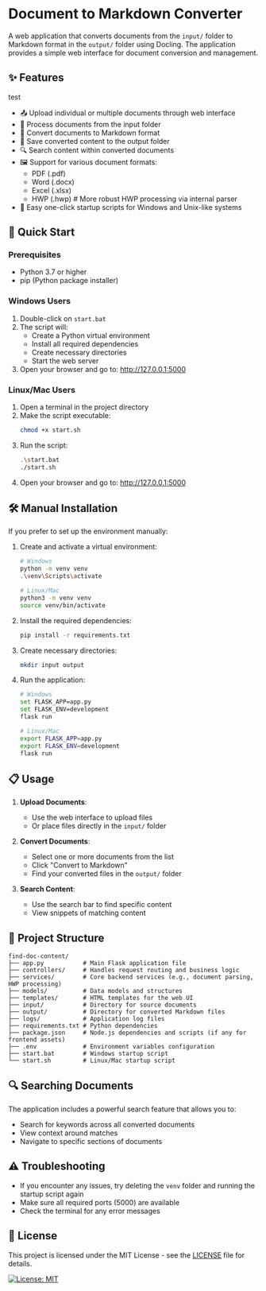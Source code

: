 # Document to Markdown Converter
A web application that converts documents from the `input/` folder to Markdown format in the `output/` folder using Docling. The application provides a simple web interface for document conversion and management.

## ✨ Features
test
- 📤 Upload individual or multiple documents through web interface
- 🔄 Process documents from the input folder
- 📝 Convert documents to Markdown format
- 💾 Save converted content to the output folder
- 🔍 Search content within converted documents
- 🖼️ Support for various document formats:
  - PDF (.pdf)
  - Word (.docx)
  - Excel (.xlsx)
  - HWP (.hwp)     # More robust HWP processing via internal parser
- 🚀 Easy one-click startup scripts for Windows and Unix-like systems

## 🚀 Quick Start

### Prerequisites
- Python 3.7 or higher
- pip (Python package installer)

### Windows Users

1. Double-click on `start.bat`
2. The script will:
   - Create a Python virtual environment
   - Install all required dependencies
   - Create necessary directories
   - Start the web server
3. Open your browser and go to: http://127.0.0.1:5000

### Linux/Mac Users

1. Open a terminal in the project directory
2. Make the script executable:
   ```bash
   chmod +x start.sh
   ```
3. Run the script:
   ```bash
   .\start.bat
   ./start.sh
   ```
4. Open your browser and go to: http://127.0.0.1:5000

## 🛠️ Manual Installation

If you prefer to set up the environment manually:

1. Create and activate a virtual environment:
   ```bash
   # Windows
   python -m venv venv
   .\venv\Scripts\activate

   # Linux/Mac
   python3 -m venv venv
   source venv/bin/activate
   ```

2. Install the required dependencies:
   ```bash
   pip install -r requirements.txt
   ```

3. Create necessary directories:
   ```bash
   mkdir input output
   ```

4. Run the application:
   ```bash
   # Windows
   set FLASK_APP=app.py
   set FLASK_ENV=development
   flask run

   # Linux/Mac
   export FLASK_APP=app.py
   export FLASK_ENV=development
   flask run
   ```

## 📋 Usage

1. **Upload Documents**:
   - Use the web interface to upload files
   - Or place files directly in the `input/` folder

2. **Convert Documents**:
   - Select one or more documents from the list
   - Click "Convert to Markdown"
   - Find your converted files in the `output/` folder

3. **Search Content**:
   - Use the search bar to find specific content
   - View snippets of matching content

## 📁 Project Structure

```
find-doc-content/
├── app.py           # Main Flask application file
├── controllers/     # Handles request routing and business logic
├── services/        # Core backend services (e.g., document parsing, HWP processing)
├── models/          # Data models and structures
├── templates/       # HTML templates for the web UI
├── input/           # Directory for source documents
├── output/          # Directory for converted Markdown files
├── logs/            # Application log files
├── requirements.txt # Python dependencies
├── package.json     # Node.js dependencies and scripts (if any for frontend assets)
├── .env             # Environment variables configuration
├── start.bat        # Windows startup script
└── start.sh         # Linux/Mac startup script
```

## 🔍 Searching Documents

The application includes a powerful search feature that allows you to:
- Search for keywords across all converted documents
- View context around matches
- Navigate to specific sections of documents

## ⚠️ Troubleshooting

- If you encounter any issues, try deleting the `venv` folder and running the startup script again
- Make sure all required ports (5000) are available
- Check the terminal for any error messages

## 📝 License

This project is licensed under the MIT License - see the [LICENSE](LICENSE) file for details.

[![License: MIT](https://img.shields.io/badge/License-MIT-yellow.svg)](https://opensource.org/licenses/MIT)
